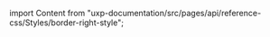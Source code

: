 
import Content from "uxp-documentation/src/pages/api/reference-css/Styles/border-right-style";

<Content query="product=xd"/>
